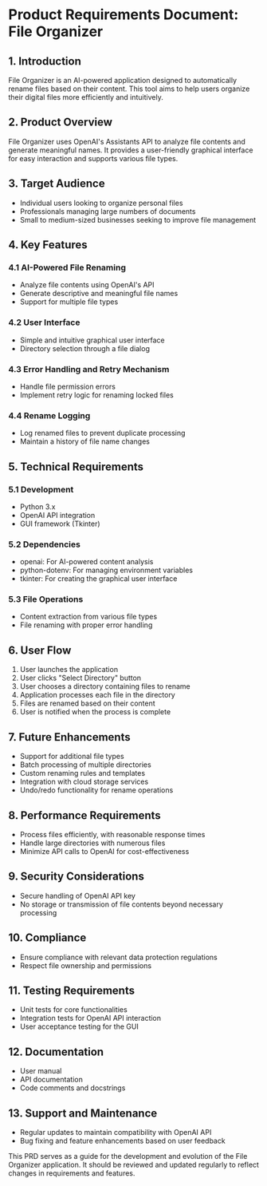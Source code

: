 # Product Requirements Document: File Organizer

## 1. Introduction

File Organizer is an AI-powered application designed to automatically rename files based on their content. This tool aims to help users organize their digital files more efficiently and intuitively.

## 2. Product Overview

File Organizer uses OpenAI's Assistants API to analyze file contents and generate meaningful names. It provides a user-friendly graphical interface for easy interaction and supports various file types.

## 3. Target Audience

- Individual users looking to organize personal files
- Professionals managing large numbers of documents
- Small to medium-sized businesses seeking to improve file management

## 4. Key Features

### 4.1 AI-Powered File Renaming
- Analyze file contents using OpenAI's API
- Generate descriptive and meaningful file names
- Support for multiple file types

### 4.2 User Interface
- Simple and intuitive graphical user interface
- Directory selection through a file dialog

### 4.3 Error Handling and Retry Mechanism
- Handle file permission errors
- Implement retry logic for renaming locked files

### 4.4 Rename Logging
- Log renamed files to prevent duplicate processing
- Maintain a history of file name changes

## 5. Technical Requirements

### 5.1 Development
- Python 3.x
- OpenAI API integration
- GUI framework (Tkinter)

### 5.2 Dependencies
- openai: For AI-powered content analysis
- python-dotenv: For managing environment variables
- tkinter: For creating the graphical user interface

### 5.3 File Operations
- Content extraction from various file types
- File renaming with proper error handling

## 6. User Flow

1. User launches the application
2. User clicks "Select Directory" button
3. User chooses a directory containing files to rename
4. Application processes each file in the directory
5. Files are renamed based on their content
6. User is notified when the process is complete

## 7. Future Enhancements

- Support for additional file types
- Batch processing of multiple directories
- Custom renaming rules and templates
- Integration with cloud storage services
- Undo/redo functionality for rename operations

## 8. Performance Requirements

- Process files efficiently, with reasonable response times
- Handle large directories with numerous files
- Minimize API calls to OpenAI for cost-effectiveness

## 9. Security Considerations

- Secure handling of OpenAI API key
- No storage or transmission of file contents beyond necessary processing

## 10. Compliance

- Ensure compliance with relevant data protection regulations
- Respect file ownership and permissions

## 11. Testing Requirements

- Unit tests for core functionalities
- Integration tests for OpenAI API interaction
- User acceptance testing for the GUI

## 12. Documentation

- User manual
- API documentation
- Code comments and docstrings

## 13. Support and Maintenance

- Regular updates to maintain compatibility with OpenAI API
- Bug fixing and feature enhancements based on user feedback

This PRD serves as a guide for the development and evolution of the File Organizer application. It should be reviewed and updated regularly to reflect changes in requirements and features.